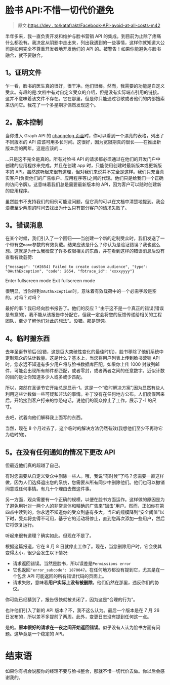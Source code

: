 # 脸书 API:不惜一切代价避免

> 原文:[https://dev . to/katafrakt/Facebook-API-avoid-at-all-costs-m42](https://dev.to/katafrakt/facebook-api-avoid-at-all-costs-m42)

半年多来，我一直负责开发和维护与脸书营销 API 的集成。到目前为止除了疼痛什么都没有。我决定从阴影中走出来，列出我遇到的一些事情，这样你就知道大公司是如何完全不尊重开发者地开发他们的 API 的。被警告！如果你能避免与脸书融合，就不要融合。

## 1。证明文件

乍一看，脸书的医生真的很好，很干净。他们很棒。然而，我需要的功能是自定义受众。有趣的是:文档中有对自定义受众的介绍，但是没有实际端点引用的链接。这并不意味着该文件不存在。它在那里，但是你只能通过谷歌或者他们的内部搜索来访问它。我花了一个多星期才偶然发现这个。

## 2。版本控制

当你进入 Graph API 的 [changelog 页面](https://developers.facebook.com/docs/graph-api/changelog/)时，你可以看到一个漂亮的表格，列出了不同版本的 API 应该可用多长时间。这很好，因为宽限期真的很长——在推出新版本后的两年。这是应该的...

...只是这不完全是真的。所有对脸书 API 的请求都必须通过在他们的开发门户中创建的应用程序来完成。并且在创建 app 时，只能使用创建时最新版本或更新版本的 API。虽然这听起来很有道理，但对我们来说并不完全是这样。我们只充当真实客户(负责他们的广告帐户、应用程序等)之间的代理。他们只是给我们一个正确的访问令牌)。这意味着我们总是需要最新版本的 API，因为客户可以随时创建新的应用程序。

虽然脸书不支持我们的用例可能没问题，但它真的可以在文档中清楚地提到。我会浪费至少两周的时间去找出为什么只有部分客户的请求失败了。

## 3。错误消息

在某个时候，我们引入了一个回归——当创建一个新的定制受众时，我们发送了一个带有空`name`参数的有效负载。结果应该是什么？你认为是验证错误？我也这么想。这就是为什么我检查了许多权限相关的东西，并在看到这样的错误消息后没有查看有效载荷:

```
{"message": "(#2654) Failed to create custom audience", "type": "OAuthException", "code": 2654, "fbtrace_id": "xxxxyyyy"} 
```

Enter fullscreen mode Exit fullscreen mode

很明显，当你得到`OAuthException`时，意味着有效载荷中的一个必需字段是空的。对吗？对吗？

最好的事？我已经向脸书报告了。他们的反应？“由于这不是一个真正的错误(错误是有意的)，我不能从该报告中分配它，但我一定会将您的反馈传递给相关的工程团队，至少了解他们对此的想法”。没错。那是馄饨。

## 4。临时搬东西

去年圣诞节前后(没错，这是巨大突破性变化的最佳时机)，脸书移除了他们系统中定制观众的估计数量。这是什么？基本上，当您将用户列表上传到脸书营销 API 时，您永远不知道有多少用户将与脸书数据库匹配。如果你上传 1000 封散列邮件，可能会出现所有邮件都匹配，或者零封，或者两者之间的任意数字。近似计数的目的是让你知道多少人或多或少匹配。

所以，突然在圣诞节它开始总是显示-1。这是一个“临时解决方案”,因为显然有些人利用这些计数做一些可疑和非法的事情。补丁没有在任何地方公布。人们度假回来后，开始接到客户打来的惊恐电话，说他们的观众停止了工作，展示了-1 的尺寸。

去吧，试着向他们解释我上面写的东西。

当然，现在 8 个月过去了，这个临时的解决方法仍然有效(我想他们至少不再称它为临时的)。

## 5。在没有任何通知的情况下更改 API

但最近他们真的超越了自己。

有时您需要从自定义受众中删除一些人。哦，我说“有时候”了吗？您需要一直这样做，因为人们选择退出您的系统，您需要从所有同步中删除他们。他们也可以撤销同意或任何事情。有几十个理由去做这件事。

另一方面，观众需要有一个正确的规模，以便在脸书方面运作。这样做的原因是为了避免用针对一两个人的非常具体和精确的广告来“狙击”用户。然而，正如你在第四点中读到的，你永远不知道你的受众到底有多大。当它的规模降到“安全阈值”以下时，受众将变得不可用，基于它的活动将停止，直到您再次添加一些用户，然后它将恢复运行。

听起来很有道理？确实如此。但现在不是了。

根据这篇报道，它在 8 月 8 日就停止工作了。现在，当您删除用户时，它会使其变得太小，很少会发生以下情况:

*   请求返回错误。当然是脸书，所以误差是`Permissions error`
*   它也返回`"error_subcode": 1870047`。在任何地方都没有提到它，尤其是在一个包含 API 可能返回的所有错误代码的页面上。
*   请求失败，意味着**用户实际上没有被删除**。他们仍然在那里，违反你们的协议。

你可能已经猜到了，报告很快就被关闭了，因为这是“合理的行为”。

也许他们引入了新的 API 版本？不，我不这么认为。最后一个版本是在 7 月 26 日发布的，所以差不多提前了两周。此外，变更日志没有提到任何这一点。

是的。**原本很好的请求在一夜之间开始返回错误**。似乎没有人认为脸书方面有问题。这毕竟是一个稳定的 API。

# 结束语

如果你有机会说服你的经理不要与脸书整合，那就不惜一切代价去做。你以后会感谢我的。